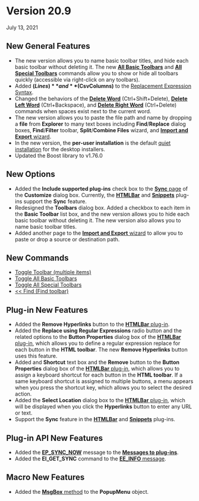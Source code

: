 # Version 20.9

July 13, 2021

## New General Features

- The new version allows you to name basic toolbar titles, and hide each basic toolbar without deleting it. The new [**All Basic Toolbars**](../cmd/view/all_basic_toolbars) and [**All Special Toolbars**](../cmd/view/all_special_toolbars) commands allow you to show or hide all toolbars quickly (accessible via right-click on any toolbars).
- Added **$(Lines)** and **$(CsvColumns)** to the [Replacement Expression Syntax](../howto/search/replacement_expression_syntax).
- Changed the behaviors of the **[Delete Word](../cmd/edit/delete_word)** (Ctrl+Shift+Delete), **[Delete Left Word](../cmd/edit/delete_left_word)** (Ctrl+Backspace), and **[Delete Right Word](../cmd/edit/delete_right_word)** (Ctrl+Delete) commands when spaces exist next to the current word.
- The new version allows you to paste the file path and name by dropping a **file** from **Explorer** to many text boxes including **Find**/**Replace** dialog boxes, **Find**/**Filter** toolbar, **Split**/**Combine Files** wizard, and [**Import and Export** wizard](../dlg/import_export/index).
- In the new version, the **per-user installation** is the default [quiet installation](../faq/setup/setup_quiet) for the desktop installers.
- Updated the Boost library to v1.76.0

## New Options

- Added the **Include supported plug-ins** check box to the [**Sync** page](../dlg/customize/sync/index) of the **Customize** dialog box. Currently, the [**HTMLBar**](../howto/plugin/plugin_htmlbar) and [**Snippets**](../howto/plugin/plugin_snippets) plug-ins support the **Sync** feature.
- Redesigned the **Toolbars** dialog box. Added a checkbox to each item in the **Basic Toolbar** list box, and the new version allows you to hide each basic toolbar without deleting it. The new version also allows you to name basic toolbar titles.
- Added another page to the [**Import and Export** wizard](../dlg/import_export/index) to allow you to paste or drop a source or destination path.

## New Commands

- [Toggle Toolbar (multiple items)](../cmd/view/toolbar1)
- [Toggle All Basic Toolbars](../cmd/view/all_basic_toolbars)
- [Toggle All Special Toolbars](../cmd/view/all_special_toolbars)
- [<< Find (Find toolbar)](../cmd/search/findbar_find_dlg)

## Plug-in New Features

- Added the **Remove Hyperlinks** button to the [**HTMLBar** plug-in](../howto/plugin/plugin_htmlbar).
- Added the **Replace using Regular Expressions** radio button and the related options to the **Button Properties** dialog box of the [**HTMLBar** plug-in](../howto/plugin/plugin_htmlbar), which allows you to define a regular expression replace for each button in the **HTML toolbar**. The new **Remove Hyperlinks** button uses this feature.
- Added and **Shortcut** text box and the **Remove** button to the **Button Properties** dialog box of the [**HTMLBar** plug-in](../howto/plugin/plugin_htmlbar), which allows you to assign a keyboard shortcut for each button in the **HTML toolbar**. If a same keyboard shortcut is assigned to multiple buttons, a menu appears when you press the shortcut key, which allows you to select the desired action.
- Added the **Select Location** dialog box to the [**HTMLBar** plug-in](../howto/plugin/plugin_htmlbar), which will be displayed when you click the **Hyperlinks** button to enter any URL or text.
- Support the **Sync** feature in the [**HTMLBar**](../howto/plugin/plugin_htmlbar) and [**Snippets**](../howto/plugin/plugin_snippets) plug-ins.

## Plug-in API New Features

- Added the [**EP\_SYNC\_NOW**](../plugin/plugin_message/ep_sync_now) message to the [**Messages to plug-ins**](../plugin/plugin_message/index).
- Added the **EI\_GET\_SYNC** command to the [**EE\_INFO** message](../plugin/message/ee_info).

## Macro New Features

- Added the [**MsgBox** method](../macro/popupmenu/msgbox) to the **PopupMenu** object.
